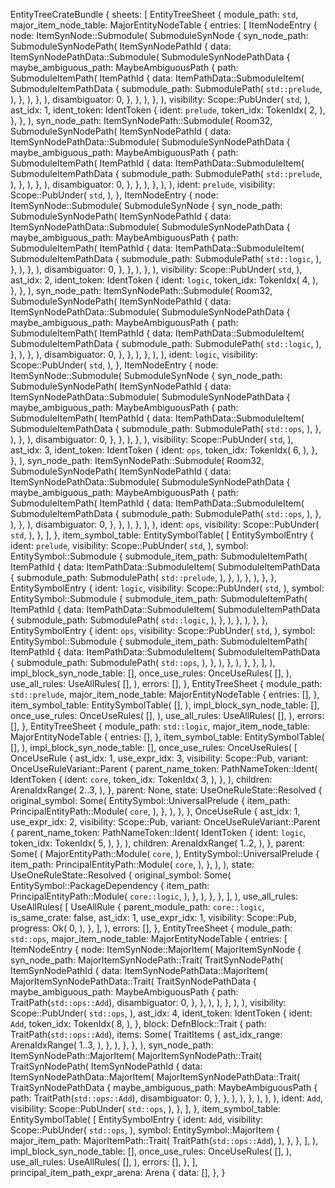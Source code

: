 EntityTreeCrateBundle {
    sheets: [
        EntityTreeSheet {
            module_path: `std`,
            major_item_node_table: MajorEntityNodeTable {
                entries: [
                    ItemNodeEntry {
                        node: ItemSynNode::Submodule(
                            SubmoduleSynNode {
                                syn_node_path: SubmoduleSynNodePath(
                                    ItemSynNodePathId {
                                        data: ItemSynNodePathData::Submodule(
                                            SubmoduleSynNodePathData {
                                                maybe_ambiguous_path: MaybeAmbiguousPath {
                                                    path: SubmoduleItemPath(
                                                        ItemPathId {
                                                            data: ItemPathData::SubmoduleItem(
                                                                SubmoduleItemPathData {
                                                                    submodule_path: SubmodulePath(
                                                                        `std::prelude`,
                                                                    ),
                                                                },
                                                            ),
                                                        },
                                                    ),
                                                    disambiguator: 0,
                                                },
                                            },
                                        ),
                                    },
                                ),
                                visibility: Scope::PubUnder(
                                    `std`,
                                ),
                                ast_idx: 1,
                                ident_token: IdentToken {
                                    ident: `prelude`,
                                    token_idx: TokenIdx(
                                        2,
                                    ),
                                },
                            },
                        ),
                        syn_node_path: ItemSynNodePath::Submodule(
                            Room32,
                            SubmoduleSynNodePath(
                                ItemSynNodePathId {
                                    data: ItemSynNodePathData::Submodule(
                                        SubmoduleSynNodePathData {
                                            maybe_ambiguous_path: MaybeAmbiguousPath {
                                                path: SubmoduleItemPath(
                                                    ItemPathId {
                                                        data: ItemPathData::SubmoduleItem(
                                                            SubmoduleItemPathData {
                                                                submodule_path: SubmodulePath(
                                                                    `std::prelude`,
                                                                ),
                                                            },
                                                        ),
                                                    },
                                                ),
                                                disambiguator: 0,
                                            },
                                        },
                                    ),
                                },
                            ),
                        ),
                        ident: `prelude`,
                        visibility: Scope::PubUnder(
                            `std`,
                        ),
                    },
                    ItemNodeEntry {
                        node: ItemSynNode::Submodule(
                            SubmoduleSynNode {
                                syn_node_path: SubmoduleSynNodePath(
                                    ItemSynNodePathId {
                                        data: ItemSynNodePathData::Submodule(
                                            SubmoduleSynNodePathData {
                                                maybe_ambiguous_path: MaybeAmbiguousPath {
                                                    path: SubmoduleItemPath(
                                                        ItemPathId {
                                                            data: ItemPathData::SubmoduleItem(
                                                                SubmoduleItemPathData {
                                                                    submodule_path: SubmodulePath(
                                                                        `std::logic`,
                                                                    ),
                                                                },
                                                            ),
                                                        },
                                                    ),
                                                    disambiguator: 0,
                                                },
                                            },
                                        ),
                                    },
                                ),
                                visibility: Scope::PubUnder(
                                    `std`,
                                ),
                                ast_idx: 2,
                                ident_token: IdentToken {
                                    ident: `logic`,
                                    token_idx: TokenIdx(
                                        4,
                                    ),
                                },
                            },
                        ),
                        syn_node_path: ItemSynNodePath::Submodule(
                            Room32,
                            SubmoduleSynNodePath(
                                ItemSynNodePathId {
                                    data: ItemSynNodePathData::Submodule(
                                        SubmoduleSynNodePathData {
                                            maybe_ambiguous_path: MaybeAmbiguousPath {
                                                path: SubmoduleItemPath(
                                                    ItemPathId {
                                                        data: ItemPathData::SubmoduleItem(
                                                            SubmoduleItemPathData {
                                                                submodule_path: SubmodulePath(
                                                                    `std::logic`,
                                                                ),
                                                            },
                                                        ),
                                                    },
                                                ),
                                                disambiguator: 0,
                                            },
                                        },
                                    ),
                                },
                            ),
                        ),
                        ident: `logic`,
                        visibility: Scope::PubUnder(
                            `std`,
                        ),
                    },
                    ItemNodeEntry {
                        node: ItemSynNode::Submodule(
                            SubmoduleSynNode {
                                syn_node_path: SubmoduleSynNodePath(
                                    ItemSynNodePathId {
                                        data: ItemSynNodePathData::Submodule(
                                            SubmoduleSynNodePathData {
                                                maybe_ambiguous_path: MaybeAmbiguousPath {
                                                    path: SubmoduleItemPath(
                                                        ItemPathId {
                                                            data: ItemPathData::SubmoduleItem(
                                                                SubmoduleItemPathData {
                                                                    submodule_path: SubmodulePath(
                                                                        `std::ops`,
                                                                    ),
                                                                },
                                                            ),
                                                        },
                                                    ),
                                                    disambiguator: 0,
                                                },
                                            },
                                        ),
                                    },
                                ),
                                visibility: Scope::PubUnder(
                                    `std`,
                                ),
                                ast_idx: 3,
                                ident_token: IdentToken {
                                    ident: `ops`,
                                    token_idx: TokenIdx(
                                        6,
                                    ),
                                },
                            },
                        ),
                        syn_node_path: ItemSynNodePath::Submodule(
                            Room32,
                            SubmoduleSynNodePath(
                                ItemSynNodePathId {
                                    data: ItemSynNodePathData::Submodule(
                                        SubmoduleSynNodePathData {
                                            maybe_ambiguous_path: MaybeAmbiguousPath {
                                                path: SubmoduleItemPath(
                                                    ItemPathId {
                                                        data: ItemPathData::SubmoduleItem(
                                                            SubmoduleItemPathData {
                                                                submodule_path: SubmodulePath(
                                                                    `std::ops`,
                                                                ),
                                                            },
                                                        ),
                                                    },
                                                ),
                                                disambiguator: 0,
                                            },
                                        },
                                    ),
                                },
                            ),
                        ),
                        ident: `ops`,
                        visibility: Scope::PubUnder(
                            `std`,
                        ),
                    },
                ],
            },
            item_symbol_table: EntitySymbolTable(
                [
                    EntitySymbolEntry {
                        ident: `prelude`,
                        visibility: Scope::PubUnder(
                            `std`,
                        ),
                        symbol: EntitySymbol::Submodule {
                            submodule_item_path: SubmoduleItemPath(
                                ItemPathId {
                                    data: ItemPathData::SubmoduleItem(
                                        SubmoduleItemPathData {
                                            submodule_path: SubmodulePath(
                                                `std::prelude`,
                                            ),
                                        },
                                    ),
                                },
                            ),
                        },
                    },
                    EntitySymbolEntry {
                        ident: `logic`,
                        visibility: Scope::PubUnder(
                            `std`,
                        ),
                        symbol: EntitySymbol::Submodule {
                            submodule_item_path: SubmoduleItemPath(
                                ItemPathId {
                                    data: ItemPathData::SubmoduleItem(
                                        SubmoduleItemPathData {
                                            submodule_path: SubmodulePath(
                                                `std::logic`,
                                            ),
                                        },
                                    ),
                                },
                            ),
                        },
                    },
                    EntitySymbolEntry {
                        ident: `ops`,
                        visibility: Scope::PubUnder(
                            `std`,
                        ),
                        symbol: EntitySymbol::Submodule {
                            submodule_item_path: SubmoduleItemPath(
                                ItemPathId {
                                    data: ItemPathData::SubmoduleItem(
                                        SubmoduleItemPathData {
                                            submodule_path: SubmodulePath(
                                                `std::ops`,
                                            ),
                                        },
                                    ),
                                },
                            ),
                        },
                    },
                ],
            ),
            impl_block_syn_node_table: [],
            once_use_rules: OnceUseRules(
                [],
            ),
            use_all_rules: UseAllRules(
                [],
            ),
            errors: [],
        },
        EntityTreeSheet {
            module_path: `std::prelude`,
            major_item_node_table: MajorEntityNodeTable {
                entries: [],
            },
            item_symbol_table: EntitySymbolTable(
                [],
            ),
            impl_block_syn_node_table: [],
            once_use_rules: OnceUseRules(
                [],
            ),
            use_all_rules: UseAllRules(
                [],
            ),
            errors: [],
        },
        EntityTreeSheet {
            module_path: `std::logic`,
            major_item_node_table: MajorEntityNodeTable {
                entries: [],
            },
            item_symbol_table: EntitySymbolTable(
                [],
            ),
            impl_block_syn_node_table: [],
            once_use_rules: OnceUseRules(
                [
                    OnceUseRule {
                        ast_idx: 1,
                        use_expr_idx: 3,
                        visibility: Scope::Pub,
                        variant: OnceUseRuleVariant::Parent {
                            parent_name_token: PathNameToken::Ident(
                                IdentToken {
                                    ident: `core`,
                                    token_idx: TokenIdx(
                                        3,
                                    ),
                                },
                            ),
                            children: ArenaIdxRange(
                                2..3,
                            ),
                        },
                        parent: None,
                        state: UseOneRuleState::Resolved {
                            original_symbol: Some(
                                EntitySymbol::UniversalPrelude {
                                    item_path: PrincipalEntityPath::Module(
                                        `core`,
                                    ),
                                },
                            ),
                        },
                    },
                    OnceUseRule {
                        ast_idx: 1,
                        use_expr_idx: 2,
                        visibility: Scope::Pub,
                        variant: OnceUseRuleVariant::Parent {
                            parent_name_token: PathNameToken::Ident(
                                IdentToken {
                                    ident: `logic`,
                                    token_idx: TokenIdx(
                                        5,
                                    ),
                                },
                            ),
                            children: ArenaIdxRange(
                                1..2,
                            ),
                        },
                        parent: Some(
                            (
                                MajorEntityPath::Module(
                                    `core`,
                                ),
                                EntitySymbol::UniversalPrelude {
                                    item_path: PrincipalEntityPath::Module(
                                        `core`,
                                    ),
                                },
                            ),
                        ),
                        state: UseOneRuleState::Resolved {
                            original_symbol: Some(
                                EntitySymbol::PackageDependency {
                                    item_path: PrincipalEntityPath::Module(
                                        `core::logic`,
                                    ),
                                },
                            ),
                        },
                    },
                ],
            ),
            use_all_rules: UseAllRules(
                [
                    UseAllRule {
                        parent_module_path: `core::logic`,
                        is_same_crate: false,
                        ast_idx: 1,
                        use_expr_idx: 1,
                        visibility: Scope::Pub,
                        progress: Ok(
                            0,
                        ),
                    },
                ],
            ),
            errors: [],
        },
        EntityTreeSheet {
            module_path: `std::ops`,
            major_item_node_table: MajorEntityNodeTable {
                entries: [
                    ItemNodeEntry {
                        node: ItemSynNode::MajorItem(
                            MajorItemSynNode {
                                syn_node_path: MajorItemSynNodePath::Trait(
                                    TraitSynNodePath(
                                        ItemSynNodePathId {
                                            data: ItemSynNodePathData::MajorItem(
                                                MajorItemSynNodePathData::Trait(
                                                    TraitSynNodePathData {
                                                        maybe_ambiguous_path: MaybeAmbiguousPath {
                                                            path: TraitPath(`std::ops::Add`),
                                                            disambiguator: 0,
                                                        },
                                                    },
                                                ),
                                            ),
                                        },
                                    ),
                                ),
                                visibility: Scope::PubUnder(
                                    `std::ops`,
                                ),
                                ast_idx: 4,
                                ident_token: IdentToken {
                                    ident: `Add`,
                                    token_idx: TokenIdx(
                                        8,
                                    ),
                                },
                                block: DefnBlock::Trait {
                                    path: TraitPath(`std::ops::Add`),
                                    items: Some(
                                        TraitItems {
                                            ast_idx_range: ArenaIdxRange(
                                                1..3,
                                            ),
                                        },
                                    ),
                                },
                            },
                        ),
                        syn_node_path: ItemSynNodePath::MajorItem(
                            MajorItemSynNodePath::Trait(
                                TraitSynNodePath(
                                    ItemSynNodePathId {
                                        data: ItemSynNodePathData::MajorItem(
                                            MajorItemSynNodePathData::Trait(
                                                TraitSynNodePathData {
                                                    maybe_ambiguous_path: MaybeAmbiguousPath {
                                                        path: TraitPath(`std::ops::Add`),
                                                        disambiguator: 0,
                                                    },
                                                },
                                            ),
                                        ),
                                    },
                                ),
                            ),
                        ),
                        ident: `Add`,
                        visibility: Scope::PubUnder(
                            `std::ops`,
                        ),
                    },
                ],
            },
            item_symbol_table: EntitySymbolTable(
                [
                    EntitySymbolEntry {
                        ident: `Add`,
                        visibility: Scope::PubUnder(
                            `std::ops`,
                        ),
                        symbol: EntitySymbol::MajorItem {
                            major_item_path: MajorItemPath::Trait(
                                TraitPath(`std::ops::Add`),
                            ),
                        },
                    },
                ],
            ),
            impl_block_syn_node_table: [],
            once_use_rules: OnceUseRules(
                [],
            ),
            use_all_rules: UseAllRules(
                [],
            ),
            errors: [],
        },
    ],
    principal_item_path_expr_arena: Arena {
        data: [],
    },
}